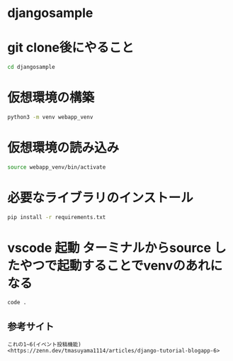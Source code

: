 # djangosample

# git clone後にやること
```bash
cd djangosample
```

# 仮想環境の構築
```bash
python3 -m venv webapp_venv
```
# 仮想環境の読み込み
```bash
source webapp_venv/bin/activate
```
# 必要なライブラリのインストール
```bash
pip install -r requirements.txt
```
# vscode 起動 ターミナルからsource したやつで起動することでvenvのあれになる
```bash
code .
```

## 参考サイト
```code
これの1~6(イベント投稿機能)
<https://zenn.dev/tmasuyama1114/articles/django-tutorial-blogapp-6>
```